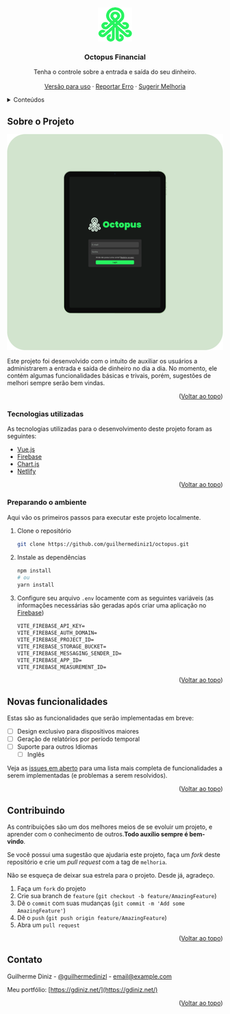 <!-- Improved compatibility of Voltar ao topo link: See: https://github.com/guilhermediniz1/octopus/pull/73 -->
<a id="readme-top"></a>
<!--
*** Thanks for checking out the Best-README-Template. If you have a suggestion
*** that would make this better, please fork the repo and create a pull request
*** or simply open an issue with the tag "enhancement".
*** Don't forget to give the project a star!
*** Thanks again! Now go create something AMAZING! :D
-->



<!-- PROJECT SHIELDS -->
<!--
*** I'm using markdown "reference style" links for readability.
*** Reference links are enclosed in brackets [ ] instead of parentheses ( ).
*** See the bottom of this document for the declaration of the reference variables
*** for contributors-url, forks-url, etc. This is an optional, concise syntax you may use.
*** https://www.markdownguide.org/basic-syntax/#reference-style-links
-->



<!-- PROJECT LOGO -->
<br />
<div align="center">
  <a href="https://github.com/guilhermediniz1/octopus">
    <img src="src/assets/images/logo-octo.svg" alt="Logo" width="80" height="80">
  </a>

  <h3 align="center">Octopus Financial</h3>

  <p align="center">
    Tenha o controle sobre a entrada e saída do seu dinheiro.
    <br />
    <br />
    <a href="https://octopus-financial.netlify.app/">Versão para uso</a>
    ·
    <a href="https://github.com/guilhermediniz1/octopus/issues">Reportar Erro</a>
    ·
    <a href="https://github.com/guilhermediniz1/octopus/issues">Sugerir Melhoria</a>
  </p>
</div>


<!-- TABLE OF CONTENTS -->
<details>
  <summary>Conteúdos</summary>
  <ol>
    <li>
      <a href="#sobre-o-projeto">Sobre o Projeto</a>
      <ul>
        <li><a href="#tecnologias-utilizadas">Tecnologias Utilziadas</a></li>
      </ul>
    </li>
    <li><a href="#preparando-o-ambiente">Preparando o ambiente</a></li>
    <li><a href="#novas-funcionalidades">Novas Funcionalidades</a></li>
    <li><a href="#contribuindo">Contribuindo</a></li>
    <li><a href="#contato">Contato</a></li>
  </ol>
</details>



<!-- ABOUT THE PROJECT -->
## Sobre o Projeto

[![Tela de Autenticação][product-screenshot]](https://octopus-financial.netlify.app/)

Este projeto foi desenvolvido com o intuito de auxiliar os usuários a administrarem a entrada e saída de dinheiro no dia a dia. No momento, ele contém algumas funcionalidades básicas e trivais, porém, sugestões de melhori sempre serão bem vindas.

<p align="right">(<a href="#readme-top">Voltar ao topo</a>)</p>



### Tecnologias utilizadas

As tecnologias utilizadas para o desenvolvimento deste projeto foram as seguintes: 

*  [Vue.js][Vue-url]
*  [Firebase][Firebase-url]
*  [Chart.js][Chart-url]
*  [Netlify][Netlify-url]


<p align="right">(<a href="#readme-top">Voltar ao topo</a>)</p>

### Preparando o ambiente

Aqui vão os primeiros passos para executar este projeto localmente.

1. Clone o repositório
   ```sh
   git clone https://github.com/guilhermediniz1/octopus.git
   ```
2. Instale as dependências
   ```sh
   npm install
   # ou
   yarn install
   ```
3. Configure seu arquivo <code>.env</code> locamente com as seguintes variáveis (as informações necessárias são geradas após criar uma aplicação no [Firebase][Firebase-console-url])
    ```
    VITE_FIREBASE_API_KEY=
    VITE_FIREBASE_AUTH_DOMAIN=
    VITE_FIREBASE_PROJECT_ID=
    VITE_FIREBASE_STORAGE_BUCKET=
    VITE_FIREBASE_MESSAGING_SENDER_ID=
    VITE_FIREBASE_APP_ID=
    VITE_FIREBASE_MEASUREMENT_ID=
    ```

<p align="right">(<a href="#readme-top">Voltar ao topo</a>)</p>


<!-- ROADMAP -->
## Novas funcionalidades
Estas são as funcionalidades que serão implementadas em breve: 

- [ ] Design exclusivo para dispositivos maiores
- [ ] Geração de relatórios por período temporal
- [ ] Suporte para outros Idiomas
    - [ ] Inglês

Veja as [issues em aberto](https://github.com/guilhermediniz1/octopus/issues) para uma lista mais completa de funcionalidades a serem implementadas (e problemas a serem resolvidos).

<p align="right">(<a href="#readme-top">Voltar ao topo</a>)</p>



<!-- CONTRIBUTING -->
## Contribuindo

As contribuições são um dos melhores meios de se evoluir um projeto, e aprender com o conhecimento de outros.**Todo auxílio sempre é bem-vindo**.

Se você possui uma sugestão que ajudaria este projeto, faça um _fork_ deste repositório e crie um _pull request_ com a tag de <code>melhoria</code>.

Não se esqueça de deixar sua estrela para o projeto. Desde já, agradeço.

1. Faça um <code>fork</code> do projeto
2. Crie sua branch de <code>feature</code> (`git checkout -b feature/AmazingFeature`)
3. Dê o <code>commit</code> com suas mudanças (`git commit -m 'Add some AmazingFeature'`)
4. Dê o `push` (`git push origin feature/AmazingFeature`)
5. Abra um `pull request`

<p align="right">(<a href="#readme-top">Voltar ao topo</a>)</p>


<!-- CONTACT -->
## Contato

Guilherme Diniz - [@guilhermedinizl](https://www.instagram.com/guilhermedinizl/) - email@example.com

Meu portfólio: [https://gdiniz.net/](https://gdiniz.net/)

<p align="right">(<a href="#readme-top">Voltar ao topo</a>)</p>

<!-- MARKDOWN LINKS & IMAGES -->
<!-- https://www.markdownguide.org/basic-syntax/#reference-style-links -->
[contributors-shield]: https://img.shields.io/github/contributors/othneildrew/Best-README-Template.svg?style=for-the-badge
[contributors-url]: https://github.com/guilhermediniz1/octopus/graphs/contributors
[forks-shield]: https://img.shields.io/github/forks/othneildrew/Best-README-Template.svg?style=for-the-badge
[forks-url]: https://github.com/guilhermediniz1/octopus/network/members
[stars-shield]: https://img.shields.io/github/stars/othneildrew/Best-README-Template.svg?style=for-the-badge
[stars-url]: https://github.com/guilhermediniz1/octopus/stargazers
[issues-shield]: https://img.shields.io/github/issues/othneildrew/Best-README-Template.svg?style=for-the-badge
[issues-url]: https://github.com/guilhermediniz1/octopus/issues
[license-shield]: https://img.shields.io/github/license/othneildrew/Best-README-Template.svg?style=for-the-badge
[license-url]: https://github.com/guilhermediniz1/octopus/blob/master/LICENSE.txt
[linkedin-shield]: https://img.shields.io/badge/-LinkedIn-black.svg?style=for-the-badge&logo=linkedin&colorB=555
[linkedin-url]: https://www.linkedin.com/in/guilhermedinizl/
[product-screenshot]: src/assets/images/ipad-login.png
[Next.js]: https://img.shields.io/badge/next.js-000000?style=for-the-badge&logo=nextdotjs&logoColor=white
[Next-url]: https://nextjs.org/
[React.js]: https://img.shields.io/badge/React-20232A?style=for-the-badge&logo=react&logoColor=61DAFB
[React-url]: https://reactjs.org/
[Vue.js]: https://img.shields.io/badge/Vue.js-35495E?style=for-the-badge&logo=vuedotjs&logoColor=4FC08D
[Vue-url]: https://vuejs.org/
[Chart-url]: https://www.chartjs.org/
[Firebase-url]: https://firebase.google.com/
[Angular.io]: https://img.shields.io/badge/Angular-DD0031?style=for-the-badge&logo=angular&logoColor=white
[Angular-url]: https://angular.io/
[Svelte.dev]: https://img.shields.io/badge/Svelte-4A4A55?style=for-the-badge&logo=svelte&logoColor=FF3E00
[Svelte-url]: https://svelte.dev/
[Laravel.com]: https://img.shields.io/badge/Laravel-FF2D20?style=for-the-badge&logo=laravel&logoColor=white
[Laravel-url]: https://laravel.com
[Bootstrap.com]: https://img.shields.io/badge/Bootstrap-563D7C?style=for-the-badge&logo=bootstrap&logoColor=white
[Bootstrap-url]: https://getbootstrap.com
[JQuery.com]: https://img.shields.io/badge/jQuery-0769AD?style=for-the-badge&logo=jquery&logoColor=white
[JQuery-url]: https://jquery.com 
[Firebase-console-url]: https://console.firebase.google.com/
[Netlify-url]: https://www.netlify.com/
